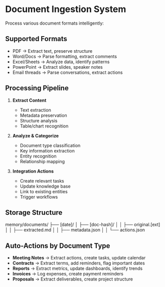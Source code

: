 # Document Ingestion System

Process various document formats intelligently:

## Supported Formats
- PDF → Extract text, preserve structure
- Word/Docs → Parse formatting, extract comments
- Excel/Sheets → Analyze data, identify patterns
- PowerPoint → Extract slides, speaker notes
- Email threads → Parse conversations, extract actions

## Processing Pipeline
1. **Extract Content**
   - Text extraction
   - Metadata preservation
   - Structure analysis
   - Table/chart recognition

2. **Analyze & Categorize**
   - Document type classification
   - Key information extraction
   - Entity recognition
   - Relationship mapping

3. **Integration Actions**
   - Create relevant tasks
   - Update knowledge base
   - Link to existing entities
   - Trigger workflows

## Storage Structure
memory/documents/
├── [date]/
│   ├── [doc-hash]/
│   │   ├── original.[ext]
│   │   ├── extracted.md
│   │   ├── metadata.json
│   │   └── actions.json

## Auto-Actions by Document Type
- **Meeting Notes** → Extract actions, create tasks, update calendar
- **Contracts** → Extract terms, add reminders, flag important dates
- **Reports** → Extract metrics, update dashboards, identify trends
- **Invoices** → Log expenses, create payment reminders
- **Proposals** → Extract deliverables, create project structure